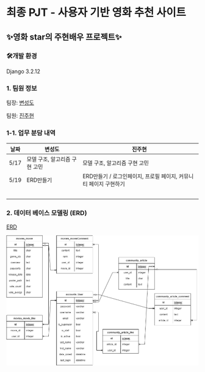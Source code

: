 # 최종 PJT - 사용자 기반 영화 추천 사이트

## ✨영화 star의 주현배우 프로젝트✨



### 🛠개발 환경

Django 3.2.12



### 1. 팀원 정보

팀장: [변성도](https://github.com/ppepeppe) 

팀원: [진주현](https://github.com/bonfire8)



### 1-1. 업무 분담 내역

| 날짜 | 변성도                        | 진주현                                                       |
| ---- | ----------------------------- | ------------------------------------------------------------ |
| 5/17 | 모델 구조, 알고리즘 구현 고민 | 모델 구조, 알고리즘 구현 고민                                |
| 5/19 | ERD만들기                     | ERD만들기 / 로그인페이지, 프로필 페이지, 커뮤니티 페이지 구현하기 |
|      |                               |                                                              |
|      |                               |                                                              |
|      |                               |                                                              |
|      |                               |                                                              |
|      |                               |                                                              |

### 2. 데이터 베이스 모델링 (ERD)

[ERD](https://viewer.diagrams.net/?tags=%7B%7D&highlight=0000ff&edit=_blank&layers=1&nav=1&title=erd.drawio#R7V1dc%2BI6Ev01ebxTlo35eJyQ7OxWzezeysytu%2FtEabAC3mssyhZJmF%2B%2FMlgyuIFYWWMZSVWpChZG4O6jPu7TlnQXTFdvXzK8Xn6jEUnufC96uwse7nwfecGY%2FytatvuWcDDaNyyyOCpPqhq%2Bx7%2BI%2BGTZuokjkh%2BdyChNWLw%2BbpzTNCVzdtSGs4y%2BHp%2F2TJPjb13jBQEN3%2Bc4ga1%2FxhFb7lvH%2Fqhq%2FzuJF0vxzWg42b%2BzwuLk8kryJY7o60FT8HgXTDNK2f7V6m1KksJ4wi77z%2F3tzLvyh2UkZU0%2BQP785Wdf%2FvHzIf%2FnPXp4pH98ftz%2BVvbygpNNecEr%2BhKTfLb7V%2F5wthXW4NewLl4y%2FLNous8ZzljptMDjDdwNDMcpyXgD2h0nCV7n8e70fcsyTqKveEs3THQkju6f4zcSPe19VpzL3feVd1YcFp0%2F886%2Flz%2BmeBsn8SLlr%2BfcAsU33mck57%2FlK85ZeQa0kbhgkjHydtBU2uwLoSvCsi0%2FpXx3WLqvxO%2BgPHytwIDGZdvyAAiBADAuAbiQPVc%2B4i9KNym4zAcuu%2BympwJ090uaxb8K5ySlMQ9dtzt%2BjVcJTjmacVRruqe70btzQZwkU5rQwr8pTQlwcXFSlNH1D5wtCCsb1jRO2c4O4T3%2F45aZep%2FCu5D%2F1ik%2FRtUx%2FytOz9iUpjnLOJSKPgj36CspvHrP6LrsNCHPov%2BstHvx%2BidljK7O%2Bv%2FiKHgfFCUKgqYouBYIAgACfvo5GPDrZzFOnnh8xOki2TttFy5x5bQTnj1pa2nfuuHro5Nycz4nu4i3jKOIpM394Tf2x4EDJor2LzurrKLcG0542Ekx4wNkk0Y5cKr8nR%2F38wD6mce6BY92ep0tQu%2F%2B3Pt8jedxuvi6%2F%2BSwhoawKzS8HfvOdHCEjgkaMYF3RSYY6maCIQABi1ly%2Ftatm%2FhAolj0939yQdjYI6YP9xHw9HyJe08EnbjessA%2FdoFfe%2BA%2FgbVuA%2F8EgGBB0ozM4hJzJgT%2FcWOvmD7khZxgT%2FRv7nvLor8PoeDCf9fhH%2Fm6478PtdtitL3E5NWY%2BC%2Bh7ghADPLDRI%2B8MYMJQMH5tjEAlH8dA3TOAKF2BoDq8JquNwnOYrY1hwOCxp4xftxDxdfwJEDB%2BbZxABR%2BHQd0zgFj7RwAVeGMJNxQZBZx%2FJnDAsPGvjF%2B5EP5tweuvioLNHe%2BZSwQwKzQsUDXLCAfVtT3OBBMCNc05%2BibrYvHEE0hAYl2RwIBzP0Ml4MUnG8ZCfiwFOhIoHMSaPxk8NVIANaFXigjszkHnu7A0GIiMGnsGdPHfQArQKbLQc2dbxkHIIgFxwGdc8BINwcgmA%2FuOADzi1jolgjaIwHU3DXGD3yY%2BhlOAgrOt4wEAqgMHk7nm9LVily4FbRoVp%2Bcnqc4rQ9Nrnb37pK4ZgSuMK8vaP4MYV8m9g1gEmfSzL7AZW%2FS0%2FCO3b65fQp4sIzLB66y03pCp84H2qf3DU7c3nP3XrqNu7VkTiLdccLAuqqOgvNtIwA3vbsHBKB9mt8APueX4fQvc6K%2Fm%2BAtTQGf5buRjKAb%2F9tGAG6adw8IQP9EvwFUBjc5yWbadaEWScBN9JaLXpwQAM0nATfZ%2BxwcXF2%2FDySgfa5fCOXAXU3PJBYIXVVfmuLEAo%2FGs4CC%2F21jAagL4vnuuc589kd%2BARQWl%2FSDxjfuo6sFbSfhtV7Tl0Phdmr6IZTwtLN2izX90Cl40hQ3q%2BC1WNNXwINtNO4UvdaTOXU%2B0F7TD6Ggt8Z5%2Fkoz3azQYi7nFD25QvOJeVk4M%2FwhbQX%2FW0YCQ6fo9YAEtNf1h1DQK6o6KV6ZM01n6AQ9aQoo6JlPAgr%2Bt40EoKDnSKBzEtBf2x9ChZCscJyYQwHNnWL8mIcyoAUU0Nz%2FtlEA1AodBXRPAdor%2B0MoCsb5LN%2BsSVYkBHdT%2F%2B6zZw4fjBp7yPgAAGXAn5Tqpv6rkkFz51tGBqIE7chAKxloX853dGJSMCcDhp%2BfjaEAiXVHASMoAhpOAQrOt40C3KYePaAA%2FWv5jk7s%2BZzP8JzFL%2BZUBiTYHQeMoARoOge4TT3OWcZt6tEHDtC%2BlO8IaoMJN9PMqOrwyG3pIU0BNUDzSwMK%2FreNBtxagH2gAe2r%2BYovO8DBc5wZxwNuTUDpcCj%2FWcADbg3Ac3CA8qDjgc55IPC08wCUBiPM8Oy%2F3NYkMoYIJNwdEYyhCFjs8cdi7bx%2FTSZQAIBtTOBmEveBCbRPJR5DgXAnDCV0EafmEIGbUSxNAZVAG4jATSE%2BZ5nLW3zMkviv88CwaDUQMelS7O%2FReIMP%2F2qh24l6zShcYTGQ8e1t8CHiiKGLgYydmCc97Tb4UMKDZUw%2BceJe6ymdOh9oXwxkArU94xZ2lFB3pDA58XTfbZBCN%2F63jQScrtcDEtC%2BGMgEynqmLfE%2BcZqeNMXNrhLYjf8t4wDkwURxTlerTRqz7axw%2FDxxml5xry60OdW522h4rcCNPJfFta7qVQPidmQ95J1YsV03e7eo61VAd%2FyNvJtN4lpU9lQQYR2ju7Su9bTuA6ygXdxDnvmJXQV2xwzIszG1U0GAdUzglnzvAxNoV%2FiQBx%2F%2FYDG7kNjfHg%2B4Jd%2BlLcQqEoeSjtmzeFTcbxsJILfkex9IQP9yvwhBubDQaYtLNYYHUHPHmD%2FyoSrIbaLb2VflAQX3W8cDUDcEhZ5Z0XIpHlhU8BmLmZeq82%2BuWPBBTtprv%2BCDbm9TR4TM3tWxArqjcYRuVtZrs%2BCjgAjrmN3JfO1neOqsoL%2Fgg6DMZ1zBBzmhT9pCSAq3xwwdIcA2JvCd1tcHJtBf8BF%2BN1nqU0jpzR%2F49kl96oqOPTTgNnjsAw30oOTjQ8FQSL0mJQW%2B2%2BixssUJadD8pEABAdaxAdQPYeHHLd2zfzcUa%2FWUMTxsuiXL9dbuQb7T99qv%2BvjNtwPsTdXHh%2FqedhZvs%2BrjO21P2kJ85%2B3ReJtVHwVE2EbrgdP62k%2Fy1FlBf9UngFqfiTle4OS%2ByhYn5vveBjl0hADryMApfn0gA%2F2FnwAKfsY9AhA4ta%2ByhZVqnwICrGOCBmIRiRZEZGjc0jHbPpEEs5imj9U7%2BzxuTwXIL8iCrZJy9JI0%2BpxlO989PnF0%2FKDfcLoV%2FFG99Ytk9Af91w4%2BWXHNRLAI%2F9ps%2B2%2FZHT%2F4T%2FHOp1AcPrwdnvkgqIa8xUx%2BjL8%2B%2BBQ%2Fqj5UHIjPQFSVNxI53WRzcsGaYRlNmeCtcycGpTJTWLZpQELeCcjIxmznkRdy9IMvwPL3gk0PdEyhW4o1yL0aFvfXXn6qwiHsqCaIDlCto71tQEftAbrB0uV9AvRv3ifPGxyjejS%2BAqx3PfxOspibeKfAX8T6uxAOUc8g7NeQJ7ZqU0VwUBsKaDLpFsHiOm4FwYoh%2BeOQG%2FctatYhN%2Flg0KxtABHWa0NXRxyUhHqNOE8NcTJaikgrI%2BYoDC7HTH7QOGS2d3sgFynpDdKDSY3WRx%2BE%2BqDWUVDv6OpYbyB99AHrH2X4NiPyu4iW66q9D%2Bmgb%2FcLo9oKnaEYnqqQHtc6GtQ7ujqkG0zz7AzSh2%2B1CGnFkP9xSE%2BaBumwbzHaH7cUo4Ox7hgNVSrdMfqGET1sen8tdbLeQHpYVxM%2BCunRQDek4VN1uiF96rbjLMreB4%2FfN%2FDUV2Tw61JUU%2FBMah2hrjWtwY2ItFWehcZHIdEbvBMUT%2BRZ3QdKscnu%2B1gXcwp7g%2FWwrfxseLX8jB9mlLLD0zO8Xn6jESnO%2BB8%3D)

![ERD](README.assets/image-20220519151234443.png)

